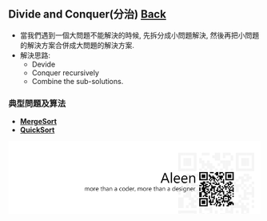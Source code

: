 ## Divide and Conquer(分治)	[Back](./../Analysis.md)
- 當我們遇到一個大問題不能解決的時候, 先拆分成小問題解決, 然後再把小問題的解決方案合併成大問題的解決方案.
- 解決思路:
	- Devide
	- Conquer recursively
	- Combine the sub-solutions.

### 典型問題及算法
- [**MergeSort**](./../../Sort/MergeSort/MergeSort.md)
- [**QuickSort**](./../../Sort/QuickSort/QuickSort.md)

<a href="http://aleen42.github.io/" target="_blank" ><img src="./../../../pic/tail.gif"></a>
